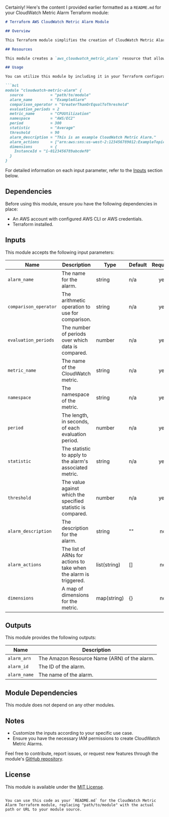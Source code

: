 Certainly! Here's the content I provided earlier formatted as a `README.md` for your CloudWatch Metric Alarm Terraform module:

```markdown
# Terraform AWS CloudWatch Metric Alarm Module

## Overview

This Terraform module simplifies the creation of CloudWatch Metric Alarms in your AWS environment. CloudWatch Metric Alarms are essential for monitoring various AWS resources and triggering actions based on predefined thresholds.

## Resources

This module creates a `aws_cloudwatch_metric_alarm` resource that allows you to define and configure CloudWatch Metric Alarms.

## Usage

You can utilize this module by including it in your Terraform configuration. Below is an example of how to use the module:

```hcl
module "cloudwatch-metric-alarm" {
  source            = "path/to/module"
  alarm_name        = "ExampleAlarm"
  comparison_operator = "GreaterThanOrEqualToThreshold"
  evaluation_periods = 2
  metric_name       = "CPUUtilization"
  namespace         = "AWS/EC2"
  period            = 300
  statistic         = "Average"
  threshold         = 90
  alarm_description = "This is an example CloudWatch Metric Alarm."
  alarm_actions     = ["arn:aws:sns:us-west-2:123456789012:ExampleTopic"]
  dimensions        = {
    InstanceId = "i-0123456789abcdef0"
  }
}
```

For detailed information on each input parameter, refer to the [Inputs](#inputs) section below.

## Dependencies

Before using this module, ensure you have the following dependencies in place:

- An AWS account with configured AWS CLI or AWS credentials.
- Terraform installed.

## Inputs

This module accepts the following input parameters:

| Name                  | Description                                      | Type   | Default | Required |
|-----------------------|--------------------------------------------------|--------|---------|:--------:|
| `alarm_name`          | The name for the alarm.                         | string | n/a     | yes      |
| `comparison_operator` | The arithmetic operation to use for comparison. | string | n/a     | yes      |
| `evaluation_periods`  | The number of periods over which data is compared. | number | n/a     | yes   |
| `metric_name`         | The name of the CloudWatch metric.             | string | n/a     | yes      |
| `namespace`           | The namespace of the metric.                   | string | n/a     | yes      |
| `period`              | The length, in seconds, of each evaluation period. | number | n/a | yes |
| `statistic`           | The statistic to apply to the alarm's associated metric. | string | n/a | yes |
| `threshold`           | The value against which the specified statistic is compared. | number | n/a | yes |
| `alarm_description`    | The description for the alarm.                   | string | ""    | no       |
| `alarm_actions`       | The list of ARNs for actions to take when the alarm is triggered. | list(string) | [] | no |
| `dimensions`          | A map of dimensions for the metric.              | map(string) | {} | no |

## Outputs

This module provides the following outputs:

| Name          | Description                                      |
|---------------|--------------------------------------------------|
| `alarm_arn`   | The Amazon Resource Name (ARN) of the alarm.     |
| `alarm_id`    | The ID of the alarm.                             |
| `alarm_name`  | The name of the alarm.                           |

## Module Dependencies

This module does not depend on any other modules.

## Notes

- Customize the inputs according to your specific use case.
- Ensure you have the necessary IAM permissions to create CloudWatch Metric Alarms.

Feel free to contribute, report issues, or request new features through the module's [GitHub repository](https://github.com/your-module-repo).

## License

This module is available under the [MIT License](LICENSE.md).
```

You can use this code as your `README.md` for the CloudWatch Metric Alarm Terraform module, replacing "path/to/module" with the actual path or URL to your module source.
